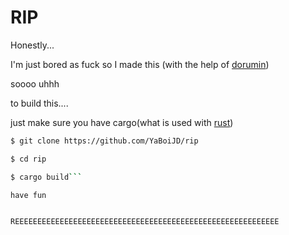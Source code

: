 # RIP

Honestly...

I'm just bored as fuck so I made this (with the help of [dorumin](https://github.com/dorumin))

soooo uhhh

to build this....

just make sure you have cargo(what is used with [rust](https://www.rust-lang.org/))

```bash
$ git clone https://github.com/YaBoiJD/rip

$ cd rip

$ cargo build```

have fun


REEEEEEEEEEEEEEEEEEEEEEEEEEEEEEEEEEEEEEEEEEEEEEEEEEEEEEEEEEE
